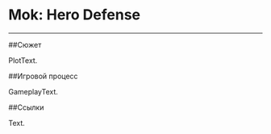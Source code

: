 # Mok: Hero Defense

---

##Сюжет


PlotText.


##Игровой процесс


GameplayText.


##Ссылки


Text.
